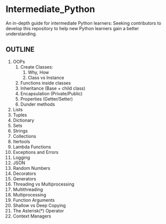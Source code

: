 # Intermediate_Python
An in-depth guide for intermediate Python learners: Seeking contributors to develop this repository to help new Python learners gain a better understanding.

## OUTLINE
1. OOPs
   1. Create Classes:
      1. Why, How
      2. Class vs Instance
   2. Functions inside classes
   3. Inheritance (Base + child class)
   4. Encapsulation (Private/Public)
   5. Properties (Getter/Setter)
   6. Dunder methods
2. Lists
3. Tuples
4. Dictionary
5. Sets
6. Strings
7. Collections
8. Itertools
9. Lambda Functions
10. Exceptions and Errors
11. Logging
12. JSON
13. Random Numbers
14. Decorators
15. Generators
16. Threading vs Multiprocessing
17. Multithreading
18. Multiprocessing
19. Function Arguments
20. Shallow vs Deep Copying
21. The Asterisk(*) Operator
22. Context Managers
